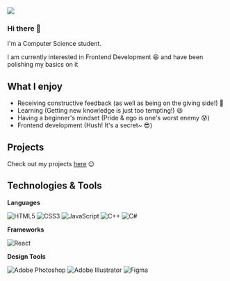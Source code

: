 <img src='https://user-images.githubusercontent.com/64846892/125523449-8c6fc34f-aa24-4951-93cb-1ef68632c351.png' />

### Hi there 👋

I'm a Computer Science student.

I am currently interested in Frontend Development :satisfied:
and have been polishing my basics on it 

## What I enjoy
- Receiving constructive feedback (as well as being on the giving side!) :gift: <br>
- Learning (Getting new knowledge is just too tempting!) :satisfied: <br>
- Having a beginner's mindset (Pride & ego is one's worst enemy :cold_sweat:) <br>
- Frontend development (Hush! It's a secret~ :sunglasses:)

## Projects
Check out my projects [here](https://github.com/A-amon/Projects) 😉

## Technologies & Tools 
**Languages**

<img alt="HTML5" src="https://img.shields.io/badge/html5-%23E34F26.svg?style=for-the-badge&logo=html5&logoColor=white"/> <img alt="CSS3" src="https://img.shields.io/badge/css3-%231572B6.svg?style=for-the-badge&logo=css3&logoColor=white"/> <img alt="JavaScript" src="https://img.shields.io/badge/javascript-%23323330.svg?style=for-the-badge&logo=javascript&logoColor=%23F7DF1E"/>
<img alt="C++" src="https://img.shields.io/badge/c++-%2300599C.svg?style=for-the-badge&logo=c%2B%2B&logoColor=white"/>
<img alt="C#" src="https://img.shields.io/badge/c%23-%23239120.svg?style=for-the-badge&logo=c-sharp&logoColor=white"/>

**Frameworks**

<img alt="React" src="https://img.shields.io/badge/react-%2320232a.svg?style=for-the-badge&logo=react&logoColor=%2361DAFB"/>

**Design Tools**

<img alt="Adobe Photoshop" src="https://img.shields.io/badge/adobephotoshop-%2331A8FF.svg?style=for-the-badge&logo=adobephotoshop&logoColor=white"/> <img alt="Adobe Illustrator" src="https://img.shields.io/badge/adobeillustrator-%23FF9A00.svg?style=for-the-badge&logo=adobeillustrator&logoColor=white"/> <img alt="Figma" src="https://img.shields.io/badge/figma-%23F24E1E.svg?style=for-the-badge&logo=figma&logoColor=white"/>

<!-- <img align="center" src="https://github-readme-stats.vercel.app/api/top-langs/?username=a-amon" />
 -->

